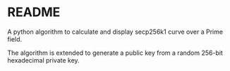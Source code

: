 # README
A python algorithm to calculate and display secp256k1 curve over a Prime field.

The algorithm is extended to generate a public key from a random 256-bit hexadecimal private key.
